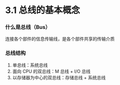# 3.1 总线的基本概念


### 什么是总线（Bus）

连接各个部件的信息传输线，是各个部件共享的传输介质


### 总线结构

1. 单总线：系统总线
2. 面向 CPU 的双总线：M 总线 + I/O 总线
3. 以存储器为中心的双总线：存储总线 + 系统总线
